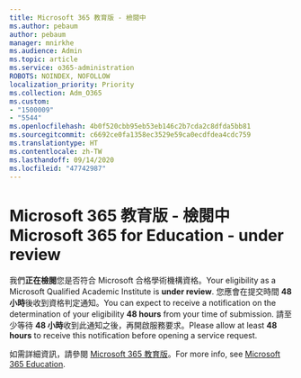 ```yaml
---
title: Microsoft 365 教育版 - 檢閱中
ms.author: pebaum
author: pebaum
manager: mnirkhe
ms.audience: Admin
ms.topic: article
ms.service: o365-administration
ROBOTS: NOINDEX, NOFOLLOW
localization_priority: Priority
ms.collection: Adm_O365
ms.custom:
- "1500009"
- "5544"
ms.openlocfilehash: 4b0f520cbb95eb53eb146c2b7cda2c8dfda5bb81
ms.sourcegitcommit: c6692ce0fa1358ec3529e59ca0ecdfdea4cdc759
ms.translationtype: HT
ms.contentlocale: zh-TW
ms.lasthandoff: 09/14/2020
ms.locfileid: "47742987"
---
```

# <a name="microsoft-365-for-education---under-review"></a><span data-ttu-id="e01e1-102">Microsoft 365 教育版 - 檢閱中</span><span class="sxs-lookup"><span data-stu-id="e01e1-102">Microsoft 365 for Education - under review</span></span>

<span data-ttu-id="e01e1-103">我們**正在檢閱**您是否符合 Microsoft 合格學術機構資格。</span><span class="sxs-lookup"><span data-stu-id="e01e1-103">Your eligibility as a Microsoft Qualified Academic Institute is **under review**.</span></span> <span data-ttu-id="e01e1-104">您應會在提交時間 **48 小時**後收到資格判定通知。</span><span class="sxs-lookup"><span data-stu-id="e01e1-104">You can expect to receive a notification on the determination of your eligibility **48 hours** from your time of submission.</span></span> <span data-ttu-id="e01e1-105">請至少等待 **48 小時**收到此通知之後，再開啟服務要求。</span><span class="sxs-lookup"><span data-stu-id="e01e1-105">Please allow at least **48 hours** to receive this notification before opening a service request.</span></span>

<span data-ttu-id="e01e1-106">如需詳細資訊，請參閱 [Microsoft 365 教育版](https://www.microsoft.com/education/buy-license/microsoft365)。</span><span class="sxs-lookup"><span data-stu-id="e01e1-106">For more info, see [Microsoft 365 Education](https://www.microsoft.com/education/buy-license/microsoft365).</span></span>
